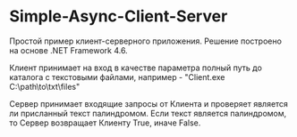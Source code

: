 # Simple-Async-Client-Server

Простой пример клиент-серверного приложения. Решение построено на основе .NET Framework 4.6.

Клиент принимает на вход в качестве параметра полный путь до каталога с текстовыми файлами, например - "Client.exe C:\path\to\txt\files"

Сервер принимает входящие запросы от Клиента и проверяет является ли присланный текст палиндромом. Если текст является палиндромом, 
то Сервер возвращает Клиенту True, иначе False. 
